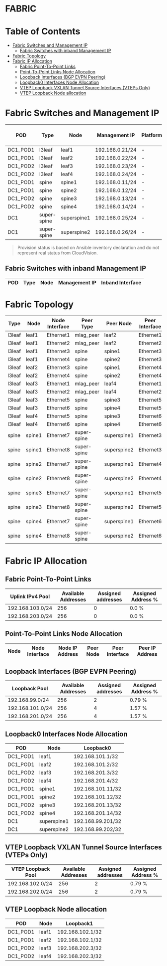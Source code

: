# FABRIC

# Table of Contents

- [Fabric Switches and Management IP](#fabric-switches-and-management-ip)
  - [Fabric Switches with inband Management IP](#fabric-switches-with-inband-management-ip)
- [Fabric Topology](#fabric-topology)
- [Fabric IP Allocation](#fabric-ip-allocation)
  - [Fabric Point-To-Point Links](#fabric-point-to-point-links)
  - [Point-To-Point Links Node Allocation](#point-to-point-links-node-allocation)
  - [Loopback Interfaces (BGP EVPN Peering)](#loopback-interfaces-bgp-evpn-peering)
  - [Loopback0 Interfaces Node Allocation](#loopback0-interfaces-node-allocation)
  - [VTEP Loopback VXLAN Tunnel Source Interfaces (VTEPs Only)](#vtep-loopback-vxlan-tunnel-source-interfaces-vteps-only)
  - [VTEP Loopback Node allocation](#vtep-loopback-node-allocation)

# Fabric Switches and Management IP

| POD | Type | Node | Management IP | Platform | Provisioned in CloudVision |
| --- | ---- | ---- | ------------- | -------- | -------------------------- |
| DC1_POD1 | l3leaf | leaf1 | 192.168.0.21/24 | - | Provisioned |
| DC1_POD1 | l3leaf | leaf2 | 192.168.0.22/24 | - | Provisioned |
| DC1_POD2 | l3leaf | leaf3 | 192.168.0.23/24 | - | Provisioned |
| DC1_POD2 | l3leaf | leaf4 | 192.168.0.24/24 | - | Provisioned |
| DC1_POD1 | spine | spine1 | 192.168.0.11/24 | - | Provisioned |
| DC1_POD1 | spine | spine2 | 192.168.0.12/24 | - | Provisioned |
| DC1_POD2 | spine | spine3 | 192.168.0.13/24 | - | Provisioned |
| DC1_POD2 | spine | spine4 | 192.168.0.14/24 | - | Provisioned |
| DC1 | super-spine | superspine1 | 192.168.0.25/24 | - | Provisioned |
| DC1 | super-spine | superspine2 | 192.168.0.26/24 | - | Provisioned |

> Provision status is based on Ansible inventory declaration and do not represent real status from CloudVision.

## Fabric Switches with inband Management IP
| POD | Type | Node | Management IP | Inband Interface |
| --- | ---- | ---- | ------------- | ---------------- |

# Fabric Topology

| Type | Node | Node Interface | Peer Type | Peer Node | Peer Interface |
| ---- | ---- | -------------- | --------- | ----------| -------------- |
| l3leaf | leaf1 | Ethernet1 | mlag_peer | leaf2 | Ethernet1 |
| l3leaf | leaf1 | Ethernet2 | mlag_peer | leaf2 | Ethernet2 |
| l3leaf | leaf1 | Ethernet3 | spine | spine1 | Ethernet3 |
| l3leaf | leaf1 | Ethernet4 | spine | spine2 | Ethernet3 |
| l3leaf | leaf2 | Ethernet3 | spine | spine1 | Ethernet4 |
| l3leaf | leaf2 | Ethernet4 | spine | spine2 | Ethernet4 |
| l3leaf | leaf3 | Ethernet1 | mlag_peer | leaf4 | Ethernet1 |
| l3leaf | leaf3 | Ethernet2 | mlag_peer | leaf4 | Ethernet2 |
| l3leaf | leaf3 | Ethernet5 | spine | spine3 | Ethernet5 |
| l3leaf | leaf3 | Ethernet6 | spine | spine4 | Ethernet5 |
| l3leaf | leaf4 | Ethernet5 | spine | spine3 | Ethernet6 |
| l3leaf | leaf4 | Ethernet6 | spine | spine4 | Ethernet6 |
| spine | spine1 | Ethernet7 | super-spine | superspine1 | Ethernet3 |
| spine | spine1 | Ethernet8 | super-spine | superspine2 | Ethernet3 |
| spine | spine2 | Ethernet7 | super-spine | superspine1 | Ethernet4 |
| spine | spine2 | Ethernet8 | super-spine | superspine2 | Ethernet4 |
| spine | spine3 | Ethernet7 | super-spine | superspine1 | Ethernet5 |
| spine | spine3 | Ethernet8 | super-spine | superspine2 | Ethernet5 |
| spine | spine4 | Ethernet7 | super-spine | superspine1 | Ethernet6 |
| spine | spine4 | Ethernet8 | super-spine | superspine2 | Ethernet6 |

# Fabric IP Allocation

## Fabric Point-To-Point Links

| Uplink IPv4 Pool | Available Addresses | Assigned addresses | Assigned Address % |
| ---------------- | ------------------- | ------------------ | ------------------ |
| 192.168.103.0/24 | 256 | 0 | 0.0 % |
| 192.168.203.0/24 | 256 | 0 | 0.0 % |

## Point-To-Point Links Node Allocation

| Node | Node Interface | Node IP Address | Peer Node | Peer Interface | Peer IP Address |
| ---- | -------------- | --------------- | --------- | -------------- | --------------- |

## Loopback Interfaces (BGP EVPN Peering)

| Loopback Pool | Available Addresses | Assigned addresses | Assigned Address % |
| ------------- | ------------------- | ------------------ | ------------------ |
| 192.168.99.0/24 | 256 | 2 | 0.79 % |
| 192.168.101.0/24 | 256 | 4 | 1.57 % |
| 192.168.201.0/24 | 256 | 4 | 1.57 % |

## Loopback0 Interfaces Node Allocation

| POD | Node | Loopback0 |
| --- | ---- | --------- |
| DC1_POD1 | leaf1 | 192.168.101.1/32 |
| DC1_POD1 | leaf2 | 192.168.101.2/32 |
| DC1_POD2 | leaf3 | 192.168.201.3/32 |
| DC1_POD2 | leaf4 | 192.168.201.4/32 |
| DC1_POD1 | spine1 | 192.168.101.11/32 |
| DC1_POD1 | spine2 | 192.168.101.12/32 |
| DC1_POD2 | spine3 | 192.168.201.13/32 |
| DC1_POD2 | spine4 | 192.168.201.14/32 |
| DC1 | superspine1 | 192.168.99.201/32 |
| DC1 | superspine2 | 192.168.99.202/32 |

## VTEP Loopback VXLAN Tunnel Source Interfaces (VTEPs Only)

| VTEP Loopback Pool | Available Addresses | Assigned addresses | Assigned Address % |
| --------------------- | ------------------- | ------------------ | ------------------ |
| 192.168.102.0/24 | 256 | 2 | 0.79 % |
| 192.168.202.0/24 | 256 | 2 | 0.79 % |

## VTEP Loopback Node allocation

| POD | Node | Loopback1 |
| --- | ---- | --------- |
| DC1_POD1 | leaf1 | 192.168.102.1/32 |
| DC1_POD1 | leaf2 | 192.168.102.1/32 |
| DC1_POD2 | leaf3 | 192.168.202.3/32 |
| DC1_POD2 | leaf4 | 192.168.202.3/32 |
